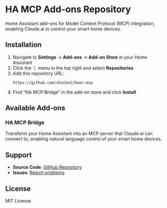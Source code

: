 # HA MCP Add-ons Repository

Home Assistant add-ons for Model Context Protocol (MCP) integration, enabling Claude.ai to control your smart home devices.

## Installation

1. Navigate to **Settings** → **Add-ons** → **Add-on Store** in your Home Assistant
2. Click the **⋮** menu in the top right and select **Repositories**
3. Add this repository URL:
   ```
   https://github.com/shaike1/haos-mcp
   ```
4. Find "HA MCP Bridge" in the add-on store and click **Install**

## Available Add-ons

### HA MCP Bridge
Transform your Home Assistant into an MCP server that Claude.ai can connect to, enabling natural language control of your smart home devices.

## Support

- **Source Code**: [GitHub Repository](https://github.com/shaike1/ha-mcp-bridge)
- **Issues**: [Report problems](https://github.com/shaike1/haos-mcp/issues)

## License

MIT License